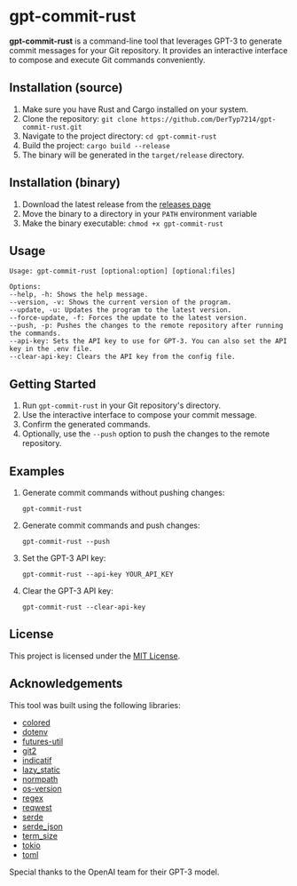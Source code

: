 # gpt-commit-rust

**gpt-commit-rust** is a command-line tool that leverages GPT-3 to generate commit messages for your Git repository. It provides an interactive interface to compose and execute Git commands conveniently.

## Installation (source)

1. Make sure you have Rust and Cargo installed on your system.
2. Clone the repository: `git clone https://github.com/DerTyp7214/gpt-commit-rust.git`
3. Navigate to the project directory: `cd gpt-commit-rust`
4. Build the project: `cargo build --release`
5. The binary will be generated in the `target/release` directory.

## Installation (binary)

1. Download the latest release from the [releases page](https://github.com/DerTyp7214/gpt-commit-rust/releases)
2. Move the binary to a directory in your `PATH` environment variable
3. Make the binary executable: `chmod +x gpt-commit-rust`

## Usage

```shell
Usage: gpt-commit-rust [optional:option] [optional:files]

Options:
--help, -h: Shows the help message.
--version, -v: Shows the current version of the program.
--update, -u: Updates the program to the latest version.
--force-update, -f: Forces the update to the latest version.
--push, -p: Pushes the changes to the remote repository after running the commands.
--api-key: Sets the API key to use for GPT-3. You can also set the API key in the .env file.
--clear-api-key: Clears the API key from the config file.
```

## Getting Started

1. Run `gpt-commit-rust` in your Git repository's directory.
2. Use the interactive interface to compose your commit message.
3. Confirm the generated commands.
4. Optionally, use the `--push` option to push the changes to the remote repository.

## Examples

1. Generate commit commands without pushing changes:

   ```shell
   gpt-commit-rust
   ```

2. Generate commit commands and push changes:

   ```shell
   gpt-commit-rust --push
   ```

3. Set the GPT-3 API key:

   ```shell
   gpt-commit-rust --api-key YOUR_API_KEY
   ```

4. Clear the GPT-3 API key:

   ```shell
   gpt-commit-rust --clear-api-key
   ```

## License

This project is licensed under the [MIT License](LICENSE).

## Acknowledgements

This tool was built using the following libraries:

- [colored](https://crates.io/crates/colored)
- [dotenv](https://crates.io/crates/dotenv)
- [futures-util](https://crates.io/crates/futures-util)
- [git2](https://crates.io/crates/git2)
- [indicatif](https://crates.io/crates/indicatif)
- [lazy_static](https://crates.io/crates/lazy_static)
- [normpath](https://crates.io/crates/normpath)
- [os-version](https://crates.io/crates/os-version)
- [regex](https://crates.io/crates/regex)
- [reqwest](https://crates.io/crates/reqwest)
- [serde](https://crates.io/crates/serde)
- [serde_json](https://crates.io/crates/serde_json)
- [term_size](https://crates.io/crates/term_size)
- [tokio](https://crates.io/crates/tokio)
- [toml](https://crates.io/crates/toml)

Special thanks to the OpenAI team for their GPT-3 model.
